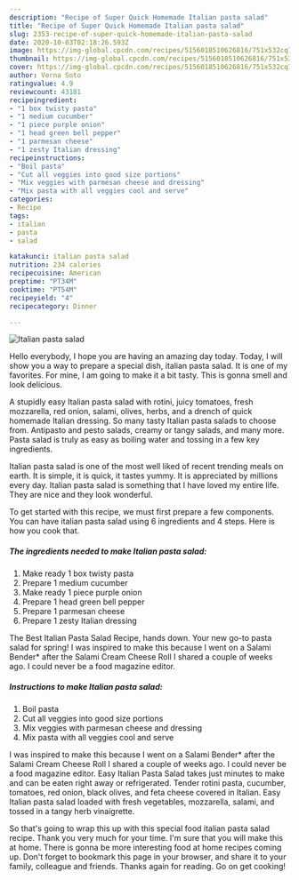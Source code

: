 ```yaml
---
description: "Recipe of Super Quick Homemade Italian pasta salad"
title: "Recipe of Super Quick Homemade Italian pasta salad"
slug: 2353-recipe-of-super-quick-homemade-italian-pasta-salad
date: 2020-10-03T02:18:26.593Z
image: https://img-global.cpcdn.com/recipes/5156018510626816/751x532cq70/italian-pasta-salad-recipe-main-photo.jpg
thumbnail: https://img-global.cpcdn.com/recipes/5156018510626816/751x532cq70/italian-pasta-salad-recipe-main-photo.jpg
cover: https://img-global.cpcdn.com/recipes/5156018510626816/751x532cq70/italian-pasta-salad-recipe-main-photo.jpg
author: Verna Soto
ratingvalue: 4.9
reviewcount: 43181
recipeingredient:
- "1 box twisty pasta"
- "1 medium cucumber"
- "1 piece purple onion"
- "1 head green bell pepper"
- "1 parmesan cheese"
- "1 zesty Italian dressing"
recipeinstructions:
- "Boil pasta"
- "Cut all veggies into good size portions"
- "Mix veggies with parmesan cheese and dressing"
- "Mix pasta with all veggies cool and serve"
categories:
- Recipe
tags:
- italian
- pasta
- salad

katakunci: italian pasta salad 
nutrition: 234 calories
recipecuisine: American
preptime: "PT34M"
cooktime: "PT54M"
recipeyield: "4"
recipecategory: Dinner

---
```



![Italian pasta salad](https://img-global.cpcdn.com/recipes/5156018510626816/751x532cq70/italian-pasta-salad-recipe-main-photo.jpg)

Hello everybody, I hope you are having an amazing day today. Today, I will show you a way to prepare a special dish, italian pasta salad. It is one of my favorites. For mine, I am going to make it a bit tasty. This is gonna smell and look delicious.

A stupidly easy Italian pasta salad with rotini, juicy tomatoes, fresh mozzarella, red onion, salami, olives, herbs, and a drench of quick homemade Italian dressing. So many tasty Italian pasta salads to choose from. Antipasto and pesto salads, creamy or tangy salads, and many more. Pasta salad is truly as easy as boiling water and tossing in a few key ingredients.

Italian pasta salad is one of the most well liked of recent trending meals on earth. It is simple, it is quick, it tastes yummy. It is appreciated by millions every day. Italian pasta salad is something that I have loved my entire life. They are nice and they look wonderful.


To get started with this recipe, we must first prepare a few components. You can have italian pasta salad using 6 ingredients and 4 steps. Here is how you cook that.

<!--inarticleads1-->

##### The ingredients needed to make Italian pasta salad:

1. Make ready 1 box twisty pasta
1. Prepare 1 medium cucumber
1. Make ready 1 piece purple onion
1. Prepare 1 head green bell pepper
1. Prepare 1 parmesan cheese
1. Prepare 1 zesty Italian dressing


The Best Italian Pasta Salad Recipe, hands down. Your new go-to pasta salad for spring! I was inspired to make this because I went on a Salami Bender* after the Salami Cream Cheese Roll I shared a couple of weeks ago. I could never be a food magazine editor. 

<!--inarticleads2-->

##### Instructions to make Italian pasta salad:

1. Boil pasta
1. Cut all veggies into good size portions
1. Mix veggies with parmesan cheese and dressing
1. Mix pasta with all veggies cool and serve


I was inspired to make this because I went on a Salami Bender* after the Salami Cream Cheese Roll I shared a couple of weeks ago. I could never be a food magazine editor. Easy Italian Pasta Salad takes just minutes to make and can be eaten right away or refrigerated. Tender rotini pasta, cucumber, tomatoes, red onion, black olives, and feta cheese covered in Italian. Easy Italian pasta salad loaded with fresh vegetables, mozzarella, salami, and tossed in a tangy herb vinaigrette. 

So that's going to wrap this up with this special food italian pasta salad recipe. Thank you very much for your time. I'm sure that you will make this at home. There is gonna be more interesting food at home recipes coming up. Don't forget to bookmark this page in your browser, and share it to your family, colleague and friends. Thanks again for reading. Go on get cooking!
